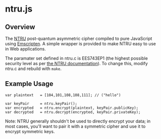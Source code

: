 # ntru.js

## Overview

The [NTRU](https://github.com/NTRUOpenSourceProject/ntru-crypto) post-quantum asymmetric
cipher compiled to pure JavaScript using [Emscripten](https://github.com/kripken/emscripten).
A simple wrapper is provided to make NTRU easy to use in Web applications.

The paramater set defined in ntru.c is EES743EP1 (the highest possible security level as per
[the NTRU documentation](https://github.com/NTRUOpenSourceProject/ntru-crypto/blob/master/reference-code/C/Encrypt/doc/UserNotes-NTRUEncrypt.pdf)).
To change this, modify ntru.c and rebuild with `make`.

## Example Usage

	var plaintext	= [104,101,108,108,111]; // ("hello")

	var keyPair		= ntru.keyPair();
	var encrypted	= ntru.encrypt(plaintext, keyPair.publicKey);
	var decrypted	= ntru.decrypt(encrypted, keyPair.privateKey);

Note: NTRU generally shouldn't be used to directly encrypt your data; in most cases, you'll
want to pair it with a symmetric cipher and use it to encrypt symmetric keys.
